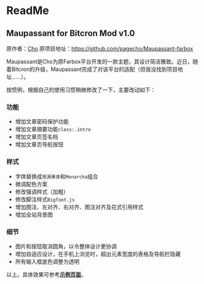 # ReadMe

## Maupassant for Bitcron Mod v1.0

原作者：[Cho](https://github.com/pagecho)
原项目地址：https://github.com/pagecho/Maupassant-farbox

Maupassant是Cho为原Farbox平台开发的一款主题，其设计简洁雅致。近日，随着Bitcron的升级，Maupassant完成了对该平台的适配（但我没找到项目地址……）。

按惯例，根据自己的使用习惯稍微修改了一下，主要改动如下：

### 功能

- 增加文章密码保护功能
- 增加文章摘要功能`class:.intro`
- 增加文章页签名档
- 增加文章页导航按钮

### 样式

- 字体替换成`思源黑体`和`Monarcha`组合
- 微调配色方案
- 修改强调样式（加粗）
- 修改脚注样式`Bigfoot.js`
- 增加图注、左对齐、右对齐、图注对齐及花式引用样式
- 增加全站背景图

### 细节

- 图片和按钮取消圆角，以令整体设计更协调
- 增加自适应设计，在手机上浏览时，超出元素宽度的表格及导航栏隐藏
- 所有输入框底色调整为透明

以上。具体效果可参考[**示例页面**](http://bit.lanieldev.com/post/webkai-fa/lorem2)。


